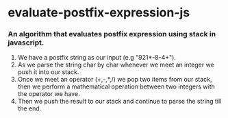 # evaluate-postfix-expression-js
### An algorithm that evaluates postfix expression using stack in javascript.

1. We have a postfix string as our input (e.g "921*-8-4+").
1. As we parse the string char by char whenever we meet an integer we push it into our stack.
1. Once we meet an operator (+,-,*,/) we pop two items from our stack, then we perform a mathematical operation between two integers with the operator we have.
1. Then we push the result to our stack and continue to parse the string till the end.
